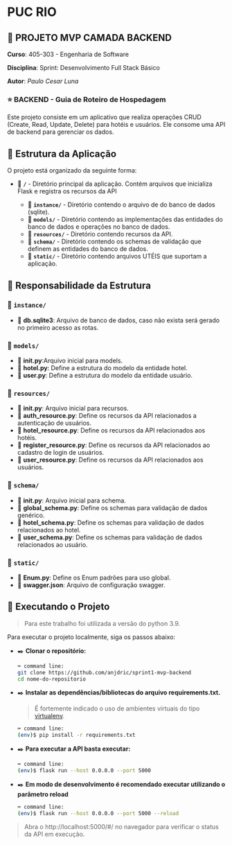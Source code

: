 # **PUC RIO**

## 🚀 **PROJETO MVP CAMADA BACKEND**

**Curso**: 405-303 - Engenharia de Software

**Disciplina**: Sprint: Desenvolvimento Full Stack Básico

**Autor**: _Paulo Cesar Luna_

### ⭐ BACKEND - Guia de Roteiro de Hospedagem

Este projeto consiste em um aplicativo que realiza operações CRUD (Create, Read, Update, Delete) para hotéis e usuários. Ele consome uma API de backend para gerenciar os dados.

## 📌 Estrutura da Aplicação

O projeto está organizado da seguinte forma:

- 📂 **`/`** - Diretório principal da aplicação.
   Contém arquivos que inicializa Flask e registra os recursos da API
  
  - 📁 **`instance/`** - Diretório contendo o arquivo de do banco de dados (sqlite).
  - 📁 **`models/`** - Diretório contendo as implementações das entidades do banco de dados e operações no banco de dados.      
  - 📁 **`resources/`** - Diretório contendo recursos da API.
  - 📁 **`schema/`** - Diretório contendo os schemas de validação que definem as entidades do banco de dados.
  - 📁 **`static/`** - Diretório contendo arquivos UTÉIS que suportam a aplicação. 

## 📌 Responsabilidade da Estrutura

### 📂 `instance/`

- 📄 **db.sqlite3**: Arquivo de banco de dados, caso não exista será gerado no primeiro acesso as rotas.

### 📂 `models/`

- 📄 **__init__.py**:Arquivo inicial para models.
- 📄 **hotel.py**: Define a estrutura do modelo da entidade hotel.
- 📄 **user.py**: Define a estrutura do modelo da entidade usuário.

### 📂 `resources/`

- 📄 **__init__.py**: Arquivo inicial para recursos.
- 📄 **auth_resource.py**: Define os recursos da API relacionados a autenticação de usuários.
- 📄 **hotel_resource.py**: Define os recursos da API relacionados aos hotéis.
- 📄 **register_resource.py**: Define os recursos da API relacionados ao cadastro de login de usuários.
- 📄 **user_resource.py**: Define os recursos da API relacionados aos usuários.

### 📂 `schema/`

- 📄 **__init__.py**: Arquivo inicial para schema.
- 📄 **global_schema.py**: Define os schemas para validação de dados genérico.
- 📄 **hotel_schema.py**: Define os schemas para validação de dados relacionados ao hotel.
- 📄 **user_schema.py**: Define os schemas para validação de dados relacionados ao usuário.

### 📂 `static/`

- 📄 **Enum.py**: Define os Enum padrões para uso global.
- 📄 **swagger.json**: Arquivo de configuração swagger.

## 📌 Executando o Projeto
  > Para este trabalho foi utilizada a versão do python 3.9.

Para executar o projeto localmente, siga os passos abaixo:

- ✒️ **Clonar o repositório:**


   ```bash
   ⌨️ command line:
   git clone https://github.com/anjdric/sprint1-mvp-backend
   cd nome-do-repositorio
   ```

- ✒️ **Instalar as dependências/bibliotecas do arquivo requirements.txt.**
  > É fortemente indicado o uso de ambientes virtuais do tipo [virtualenv](https://virtualenv.pypa.io/en/latest/installation.html).
  
     ```bash
     ⌨️ command line:
     (env)$ pip install -r requirements.txt
     ```


- ✒️ **Para executar a API basta executar:**

   ```bash
   ⌨️ command line:
   (env)$ flask run --host 0.0.0.0 --port 5000
   ```

- ✒️ **Em modo de desenvolvimento é recomendado executar utilizando o parâmetro reload**

   ```bash
   ⌨️ command line:
   (env)$ flask run --host 0.0.0.0 --port 5000 --reload
   ```
> Abra o http://localhost:5000/#/ no navegador para verificar o status da API em execução.




